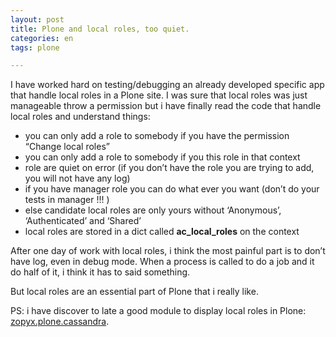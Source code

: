 ```yaml
---
layout: post
title: Plone and local roles, too quiet.
categories: en
tags: plone

---
```


I have worked hard on testing/debugging an already developed specific app that handle local roles in a Plone site. I was sure that local roles was just manageable throw a permission but i have finally read the code that handle local roles and understand things:

* you can only add a role to somebody if you have the permission “Change local roles”
* you can only add a role to somebody if you this role in that context
* role are quiet on error (if you don’t have the role you are trying to add, you will not have any log)
* if you have manager role you can do what ever you want (don’t do your tests in manager !!! )
* else candidate local roles are only yours without ‘Anonymous’, ‘Authenticated’ and ‘Shared’
* local roles are stored in a dict called __ac_local_roles__ on the context

After one day of work with local roles, i think the most painful part is to don’t have log, even in debug mode. When a process is called to do a job and it do half of it, i think it has to said something.

But local roles are an essential part of Plone that i really like.

PS: i have discover to late a good module to display local roles in Plone: [zopyx.plone.cassandra](http://pypi.python.org/pypi/zopyx.plone.cassandra).